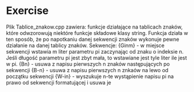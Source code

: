 # Exercise

Plik Tablice_znakow.cpp zawiera:
funkcje działające na tablicach znaków, które odwzorowują niektóre funkcje składowe klasy string.
Funkcja działa w ten sposób, że po napotkaniu danej sekwencji znaków wykonuje pewne działanie na danej tablicy znaków.
Sekwencje:
{Ginm} - w miejsce sekwencji wstawia m liter parametru pi zaczynając od znaku o indeksie n. Jeśli długość parametru pi jest zbyt mała, to wstawiane jest tyle liter ile jest w pi.
{Bn} - usuwa z napisu pierwszych n znaków następujących po sekwencji
{B-n} - usuwa z napisu pierwszych n znkaów na lewo od początku sekwencji
{W-in} - wyszukuje n-te wystąpienie napisu pi na prawo od sekwencji formatującej i usuwa je
